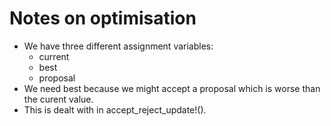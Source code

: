 # Notes on optimisation

- We have three different assignment variables:
    - current
    - best
    - proposal
- We need best because we might accept a proposal which is worse than the curent value.
- This is dealt with in accept_reject_update!().